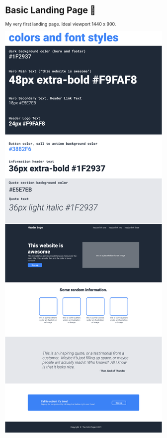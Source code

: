 # Basic Landing Page :round_pushpin:
My very first landing page. Ideal viewport 1440 x 900.

![style](images/colors_and_stuff.png)
![site](images/odin-project.png)
